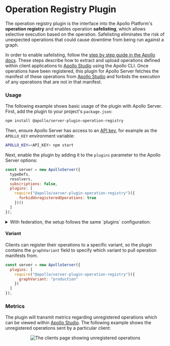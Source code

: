 # Operation Registry Plugin

The operation registry plugin is the interface into the Apollo Platform's **operation registry** and enables operation **safelisting**, which allows selective execution based on the operation. Safelisting eliminates the risk of unexpected operations that could cause downtime from being run against a graph.

In order to enable safelisting, follow the [step by step guide in the Apollo docs](https://www.apollographql.com/docs/studio/operation-registry/). These steps describe how to extract and upload operations defined within client applications to [Apollo Studio](https://studio.apollographql.com) using the Apollo CLI. Once operations have been registered, this plugin for Apollo Server fetches the manifest of these operations from [Apollo Studio](https://studio.apollographql.com) and forbids the execution of any operations that are not in that manifest.

### Usage

The following example shows basic usage of the plugin with Apollo Server. First, add the plugin to your project's `package.json`:

```bash
npm install @apollo/server-plugin-operation-registry
```

Then, ensure Apollo Server has access to an [API key](https://www.apollographql.com/docs/studio/operation-registry/#6-start-apollo-server-with-apollo-studio-enabled), for example as the `APOLLO_KEY` environment variable:

```bash
APOLLO_KEY=<API_KEY> npm start
```

Next, enable the plugin by adding it to the `plugins` parameter to the Apollo Server options:

```js
const server = new ApolloServer({
  typeDefs,
  resolvers,
  subscriptions: false,
  plugins: [
    require("@apollo/server-plugin-operation-registry")({
      forbidUnregisteredOperations: true
    })()
  ]
});
```

<details><summary>With federation, the setup follows the same `plugins` configuration:</summary>

```js
const { ApolloServer } = require("apollo-server");
const { ApolloGateway } = require("@apollo/gateway");

const gateway = new ApolloGateway({
  serviceList: [ /* services */ ],
});

const server = new ApolloServer({
  gateway,
  subscriptions: false,
  plugins: [
    require("@apollo/server-plugin-operation-registry")({
      forbidUnregisteredOperations: true
    })
  ]
});

server.listen().then(({ url }) => {
  console.log(`🚀 Server ready at ${url}`);
});
```
</details>

#### Variant

Clients can register their operations to a specific variant, so the plugin contains the `graphVariant` field to specify which variant to pull operation manifests from.

```js
const server = new ApolloServer({
  plugins: [
    require("@apollo/server-plugin-operation-registry")({
      graphVariant: "production"
    })
  ]
});
```


### Metrics

The plugin will transmit metrics regarding unregistered operations which can be viewed within [Apollo Studio](https://studio.apollographql.com). The following example shows the unregistered operations sent by a particular client:

<p align="center">
  <img
    src="https://cl.ly/2a5b9c82287d/download/clients-page.png"
    alt="The clients page showing unregistered operations"
  />
</p>
